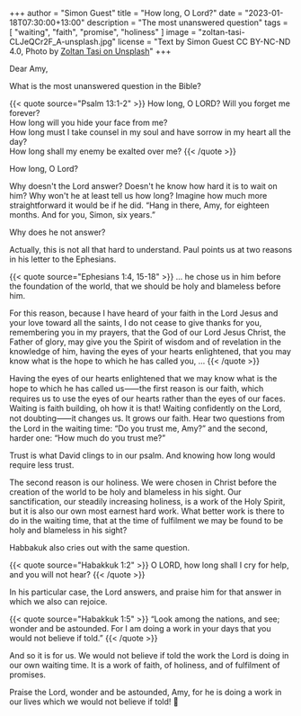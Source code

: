 +++
author = "Simon Guest"
title = "How long, O Lord?"
date = "2023-01-18T07:30:00+13:00"
description = "The most unanswered question"
tags = [ "waiting", "faith", "promise", "holiness" ]
image = "zoltan-tasi-CLJeQCr2F_A-unsplash.jpg"
license = "Text by Simon Guest CC BY-NC-ND 4.0, Photo by [Zoltan Tasi on Unsplash](https://unsplash.com/photos/CLJeQCr2F_A)"
+++

Dear Amy,

What is the most unanswered question in the Bible?

{{< quote source="Psalm 13:1-2" >}}
How long, O LORD? Will you forget me forever?  
How long will you hide your face from me?  
How long must I take counsel in my soul and have sorrow in my heart all the day?  
How long shall my enemy be exalted over me?
{{< /quote >}}

How long, O Lord?

Why doesn't the Lord answer? Doesn't he know how hard it is to wait on him? Why won't he at least tell us how long? Imagine how much more straightforward it would be if he did. “Hang in there, Amy, for eighteen months. And for you, Simon, six years.”

Why does he not answer?

Actually, this is not all that hard to understand. Paul points us at two reasons in his letter to the Ephesians.

{{< quote source="Ephesians 1:4, 15-18" >}}
... he chose us in him before the foundation of the world, that we should be holy and blameless before him.

For this reason, because I have heard of your faith in the Lord Jesus and your love toward all the saints, I do not cease to give thanks for you, remembering you in my prayers, that the God of our Lord Jesus Christ, the Father of glory, may give you the Spirit of wisdom and of revelation in the knowledge of him, having the eyes of your hearts enlightened, that you may know what is the hope to which he has called you, ...
{{< /quote >}}

Having the eyes of our hearts enlightened that we may know what is the hope to which he has called us⸺the first reason is our faith, which requires us to use the eyes of our hearts rather than the eyes of our faces. Waiting is faith building, oh how it is that! Waiting confidently on the Lord, not doubting⸺it changes us. It grows our faith. Hear two questions from the Lord in the waiting time: “Do you trust me, Amy?” and the second, harder one: “How much do you trust me?”

Trust is what David clings to in our psalm. And knowing how long would require less trust.

The second reason is our holiness. We were chosen in Christ before the creation of the world to be holy and blameless in his sight. Our sanctification, our steadily increasing holiness, is a work of the Holy Spirit, but it is also our own most earnest hard work. What better work is there to do in the waiting time, that at the time of fulfilment we may be found to be holy and blameless in his sight?

Habbakuk also cries out with the same question.

{{< quote source="Habakkuk 1:2" >}}
O LORD, how long shall I cry for help, and you will not hear?
{{< /quote >}}

In his particular case, the Lord answers, and praise him for that answer in which we also can rejoice.

{{< quote source="Habakkuk 1:5" >}}
“Look among the nations, and see; wonder and be astounded. For I am doing a work in your days
that you would not believe if told.”
{{< /quote >}}

And so it is for us. We would not believe if told the work the Lord is doing in our own waiting time. It is a work of faith, of holiness, and of fulfilment of promises.

Praise the Lord, wonder and be astounded, Amy, for he is doing a work in our lives which we would not believe if told! 🙏
